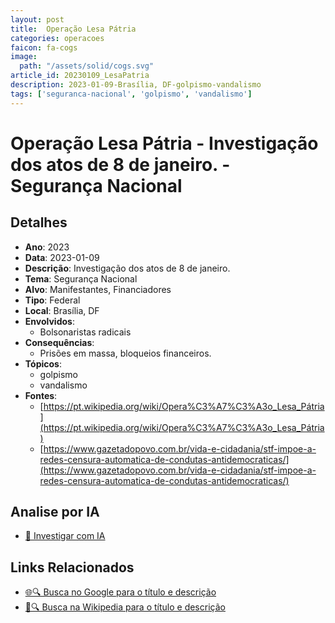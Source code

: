 ```yaml
---
layout: post
title:  Operação Lesa Pátria
categories: operacoes
faicon: fa-cogs
image:
  path: "/assets/solid/cogs.svg"
article_id: 20230109_LesaPatria
description: 2023-01-09-Brasília, DF-golpismo-vandalismo
tags: ['seguranca-nacional', 'golpismo', 'vandalismo']
---
```


# Operação Lesa Pátria - Investigação dos atos de 8 de janeiro. - Segurança Nacional

## Detalhes
- **Ano**: 2023
- **Data**: 2023-01-09
- **Descrição**: Investigação dos atos de 8 de janeiro.
- **Tema**: Segurança Nacional
- **Alvo**: Manifestantes, Financiadores
- **Tipo**: Federal
- **Local**: Brasília, DF
- **Envolvidos**:
  - Bolsonaristas radicais
- **Consequências**:
  - Prisões em massa, bloqueios financeiros.
- **Tópicos**:
  - golpismo
  - vandalismo
- **Fontes**:
  - [https://pt.wikipedia.org/wiki/Opera%C3%A7%C3%A3o_Lesa_Pátria](https://pt.wikipedia.org/wiki/Opera%C3%A7%C3%A3o_Lesa_Pátria)
  - [https://www.gazetadopovo.com.br/vida-e-cidadania/stf-impoe-a-redes-censura-automatica-de-condutas-antidemocraticas/](https://www.gazetadopovo.com.br/vida-e-cidadania/stf-impoe-a-redes-censura-automatica-de-condutas-antidemocraticas/)

## Analise por IA
- [🤖 Investigar com IA](https://www.perplexity.ai/search?q=%22opera%C3%A7%C3%A3o%20policial%20Brasil%22%20Opera%C3%A7%C3%A3o%20Lesa%20P%C3%A1tria%20Investiga%C3%A7%C3%A3o%20dos%20atos%20de%208%20de%20janeiro.%20Bras%C3%ADlia%2C%20DF%202023-01-09)

## Links Relacionados
- [🌐🔍 Busca no Google para o título e descrição](https://www.google.com/search?q=%22opera%C3%A7%C3%A3o%20policial%20Brasil%22%20Opera%C3%A7%C3%A3o%20Lesa%20P%C3%A1tria%20Investiga%C3%A7%C3%A3o%20dos%20atos%20de%208%20de%20janeiro.%20Bras%C3%ADlia%2C%20DF%202023-01-09)
- [📖🔍 Busca na Wikipedia para o título e descrição](https://pt.wikipedia.org/w/index.php?search=%22opera%C3%A7%C3%A3o%20policial%20Brasil%22%20Opera%C3%A7%C3%A3o%20Lesa%20P%C3%A1tria%20Investiga%C3%A7%C3%A3o%20dos%20atos%20de%208%20de%20janeiro.%20Bras%C3%ADlia%2C%20DF%202023-01-09)

